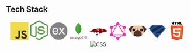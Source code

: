## Tech Stack

<div align="center">
	<img width="50" src="https://github.com/SpandanChetia/SpandanChetia/blob/main/img/js.svg" alt="JavaScript" title="JavaScript"/>
	<img width="50" src="https://github.com/SpandanChetia/SpandanChetia/blob/main/img/nodejs.svg" alt="Node.js" title="Node.js"/>
	<img width="50" src="https://github.com/SpandanChetia/SpandanChetia/blob/main/img/express.png" alt="Express" title="Express"/>
	<img width="50" src="https://github.com/SpandanChetia/SpandanChetia/blob/main/img/mongo.svg" alt="MongoDB" title="MongoDB"/>
	<img width="50" src="https://github.com/SpandanChetia/SpandanChetia/blob/main/img/mongoose.png" alt="Mongoose" title="Mongoose"/>
	<img width="50" src="https://github.com/SpandanChetia/SpandanChetia/blob/main/img/graphQL.png" alt="GraphQL" title="GraphQL"/>
	<img width="50" src="https://github.com/SpandanChetia/SpandanChetia/blob/main/img/pug.png" alt="Pug" title="Pug"/>
	<img width="50" src="https://github.com/colinhacks/zod/blob/main/logo.svg" alt="Zod" title="Zod"/>
	<img width="50" src="https://github.com/SpandanChetia/SpandanChetia/blob/main/img/html.png" alt="HTML" title="HTML"/>
	<img width="50" src="https://github.com/css-modules/css-modules/assets/9113740/f0de16c6-aee2-4fb7-8752-bf400cc5145e" alt="CSS" title="CSS"/>
</div>
